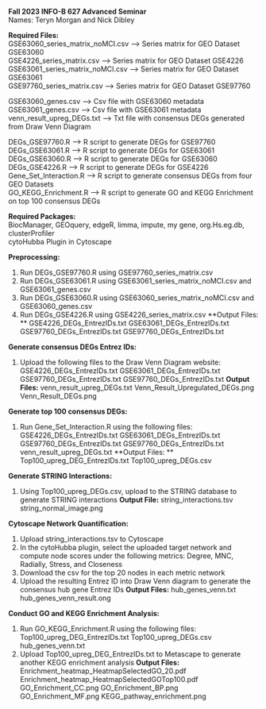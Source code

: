 **Fall 2023 INFO-B 627 Advanced Seminar** <br />
Names: Teryn Morgan and Nick Dibley 

**Required Files:**<br />
GSE63060_series_matrix_noMCI.csv —> Series matrix for GEO Dataset GSE63060<br />
GSE4226_series_matrix.csv —> Series matrix for GEO Dataset GSE4226<br />
GSE63061_series_matrix_noMCI.csv —> Series matrix for GEO Dataset GSE63061<br />
GSE97760_series_matrix.csv —> Series matrix for GEO Dataset GSE97760<br />

GSE63060_genes.csv —> Csv file with GSE63060 metadata<br />
GSE63061_genes.csv —> Csv file with GSE63061 metadata<br />
venn_result_upreg_DEGs.txt —> Txt file with consensus DEGs generated from Draw Venn Diagram <br />

DEGs_GSE97760.R —> R script to generate DEGs for GSE97760<br />
DEGs_GSE63061.R —> R script to generate DEGs for GSE63061<br />
DEGs_GSE63060.R —> R script to generate DEGs for GSE63060<br />
DEGs_GSE4226.R —> R script to generate DEGs for GSE4226<br />
Gene_Set_Interaction.R —> R script to generate consensus DEGs from four GEO Datasets<br />
GO_KEGG_Enrichment.R —> R script to generate GO and KEGG Enrichment on top 100 consensus DEGs<br />

**Required Packages:**<br />
BiocManager, GEOquery, edgeR, limma, impute, my gene, org.Hs.eg.db, clusterProfiler<br />
cytoHubba Plugin in Cytoscape 

**Preprocessing:**
1. Run DEGs_GSE97760.R using GSE97760_series_matrix.csv 
2. Run DEGs_GSE63061.R using GSE63061_series_matrix_noMCI.csv and GSE63061_genes.csv 
3. Run DEGs_GSE63060.R using GSE63060_series_matrix_noMCI.csv and GSE63060_genes.csv 
4. Run DEGs_GSE4226.R using GSE4226_series_matrix.csv 
**Output Files: **
  GSE4226_DEGs_EntrezIDs.txt
  GSE63061_DEGs_EntrezIDs.txt
  GSE97760_DEGs_EntrezIDs.txt
  GSE97760_DEGs_EntrezIDs.txt

**Generate consensus DEGs Entrez IDs:**
1. Upload the following files to the Draw Venn Diagram website:
	GSE4226_DEGs_EntrezIDs.txt
	GSE63061_DEGs_EntrezIDs.txt
	GSE97760_DEGs_EntrezIDs.txt
	GSE97760_DEGs_EntrezIDs.txt
**Output Files:**
  venn_result_upreg_DEGs.txt
  Venn_Result_Upregulated_DEGs.png
  Venn_Result_DEGs.png

**Generate top 100 consensus DEGs:**
1. Run Gene_Set_Interaction.R using the following files: 
	GSE4226_DEGs_EntrezIDs.txt
	GSE63061_DEGs_EntrezIDs.txt
	GSE97760_DEGs_EntrezIDs.txt
	GSE97760_DEGs_EntrezIDs.txt
	venn_result_upreg_DEGs.txt 
**Output Files: **
	Top100_upreg_DEG_EntrezIDs.txt
	Top100_upreg_DEGs.csv

**Generate STRING Interactions:**
1. Using Top100_upreg_DEGs.csv, upload to the STRING database to generate STRING interactions 
**Output File:**
  string_interactions.tsv
  string_normal_image.png


**Cytoscape Network Quantification:**
1. Upload string_interactions.tsv to Cytoscape
2. In the cytoHubba plugin, select the uploaded target network and compute node scores under the following metrics: Degree, MNC, Radially, Stress, and Closeness
3. Download the csv for the top 20 nodes in each metric network
4. Upload the resulting Entrez ID into Draw Venn diagram to generate the consensus hub gene Entrez IDs
**Output Files:**
	hub_genes_venn.txt
  hub_genes_venn_result.ong

**Conduct GO and KEGG Enrichment Analysis:**
1. Run GO_KEGG_Enrichment.R using the following files: 
	Top100_upreg_DEG_EntrezIDs.txt
	Top100_upreg_DEGs.csv
	hub_genes_venn.txt
2. Upload Top100_upreg_DEG_EntrezIDs.txt to Metascape to generate another KEGG enrichment analysis
**Output Files:**
	Enrichment_heatmap_HeatmapSelectedGO_20.pdf
  Enrichment_heatmap_HeatmapSelectedGOTop100.pdf
  GO_Enrichment_CC.png
  GO_Enrichment_BP.png
  GO_Enrichment_MF.png
  KEGG_pathway_enrichment.png

